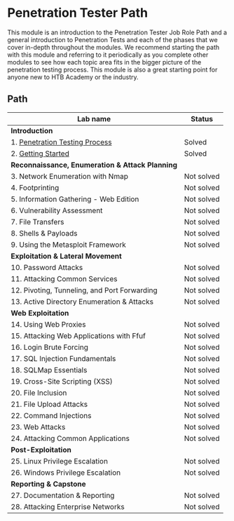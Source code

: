 # Penetration Tester Path
This module is an introduction to the Penetration Tester Job Role Path and a general introduction to Penetration Tests and each of the phases that we cover in-depth throughout the modules. We recommend starting the path with this module and referring to it periodically as you complete other modules to see how each topic area fits in the bigger picture of the penetration testing process. This module is also a great starting point for anyone new to HTB Academy or the industry.

## Path
| Lab name                                                      | Status     |
| ------------------------------------------------------------- | ---------- |
| **Introduction**                                              |            |
| 1. [Penetration Testing Process](Penetration_Testing_Process) | Solved     |
| 2. [Getting Started](Getting_Started)                         | Solved     |
| **Reconnaissance, Enumeration & Attack Planning**             |            |
| 3. Network Enumeration with Nmap                              | Not solved |
| 4. Footprinting                                               | Not solved |
| 5. Information Gathering - Web Edition                        | Not solved |
| 6. Vulnerability Assessment                                   | Not solved |
| 7. File Transfers                                             | Not solved |
| 8. Shells & Payloads                                          | Not solved |
| 9. Using the Metasploit Framework                             | Not solved |
| **Exploitation & Lateral Movement**                           |
| 10. Password Attacks                                          | Not solved |
| 11. Attacking Common Services                                 | Not solved |
| 12. Pivoting, Tunneling, and Port Forwarding                  | Not solved |
| 13. Active Directory Enumeration & Attacks                    | Not solved |
| **Web Exploitation**                                          |            |
| 14. Using Web Proxies                                         | Not solved |
| 15. Attacking Web Applications with Ffuf                      | Not solved | 
| 16. Login Brute Forcing                                       | Not solved |
| 17. SQL Injection Fundamentals                                | Not solved |
| 18. SQLMap Essentials                                         | Not solved | 
| 19. Cross-Site Scripting (XSS)                                | Not solved |
| 20. File Inclusion                                            | Not solved |
| 21. File Upload Attacks                                       | Not solved |
| 22. Command Injections                                        | Not solved |
| 23. Web Attacks                                               | Not solved |
| 24. Attacking Common Applications                             | Not solved |
| **Post-Exploitation**                                         |            |
| 25. Linux Privilege Escalation                                | Not solved |
| 26. Windows Privilege Escalation                              | Not solved |
| **Reporting & Capstone**                                      |            |
| 27. Documentation & Reporting                                 | Not solved |
| 28. Attacking Enterprise Networks                             | Not solved |
